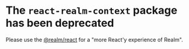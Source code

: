 # The `react-realm-context` package has been deprecated

Please use the [@realm/react](https://www.npmjs.com/package/@realm/react) for a "more React'y experience of Realm".
